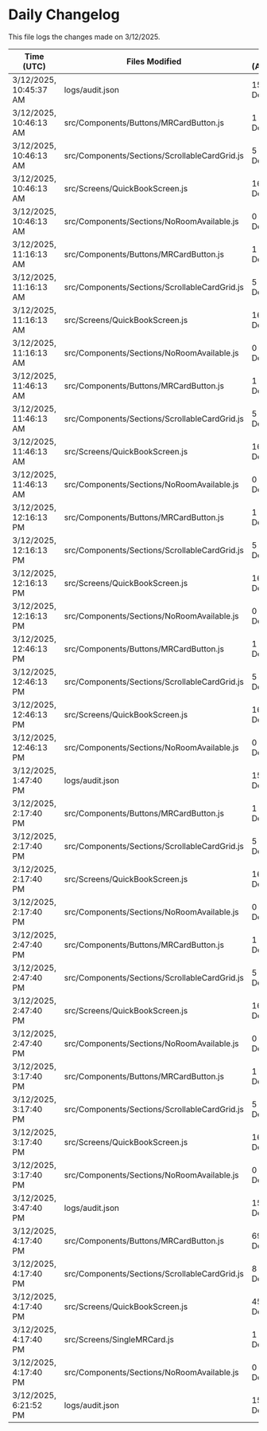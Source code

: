 # Daily Changelog

This file logs the changes made on 3/12/2025.

| Time (UTC)             | Files Modified                    | Changes (Addition/Deletion) |
|------------------------|-----------------------------------|-----------------------------|
| 3/12/2025, 10:45:37 AM | logs/audit.json | 15 Additions & 15 Deletions |
| 3/12/2025, 10:46:13 AM | src/Components/Buttons/MRCardButton.js | 1 Additions & 0 Deletions|
| 3/12/2025, 10:46:13 AM | src/Components/Sections/ScrollableCardGrid.js | 5 Additions & 2 Deletions|
| 3/12/2025, 10:46:13 AM | src/Screens/QuickBookScreen.js | 16 Additions & 26 Deletions|
| 3/12/2025, 10:46:13 AM | src/Components/Sections/NoRoomAvailable.js | 0 Additions & 0 Deletions|
| 3/12/2025, 11:16:13 AM | src/Components/Buttons/MRCardButton.js | 1 Additions & 0 Deletions|
| 3/12/2025, 11:16:13 AM | src/Components/Sections/ScrollableCardGrid.js | 5 Additions & 2 Deletions|
| 3/12/2025, 11:16:13 AM | src/Screens/QuickBookScreen.js | 16 Additions & 26 Deletions|
| 3/12/2025, 11:16:13 AM | src/Components/Sections/NoRoomAvailable.js | 0 Additions & 0 Deletions|
| 3/12/2025, 11:46:13 AM | src/Components/Buttons/MRCardButton.js | 1 Additions & 0 Deletions|
| 3/12/2025, 11:46:13 AM | src/Components/Sections/ScrollableCardGrid.js | 5 Additions & 2 Deletions|
| 3/12/2025, 11:46:13 AM | src/Screens/QuickBookScreen.js | 16 Additions & 26 Deletions|
| 3/12/2025, 11:46:13 AM | src/Components/Sections/NoRoomAvailable.js | 0 Additions & 0 Deletions|
| 3/12/2025, 12:16:13 PM | src/Components/Buttons/MRCardButton.js | 1 Additions & 0 Deletions|
| 3/12/2025, 12:16:13 PM | src/Components/Sections/ScrollableCardGrid.js | 5 Additions & 2 Deletions|
| 3/12/2025, 12:16:13 PM | src/Screens/QuickBookScreen.js | 16 Additions & 26 Deletions|
| 3/12/2025, 12:16:13 PM | src/Components/Sections/NoRoomAvailable.js | 0 Additions & 0 Deletions|
| 3/12/2025, 12:46:13 PM | src/Components/Buttons/MRCardButton.js | 1 Additions & 0 Deletions|
| 3/12/2025, 12:46:13 PM | src/Components/Sections/ScrollableCardGrid.js | 5 Additions & 2 Deletions|
| 3/12/2025, 12:46:13 PM | src/Screens/QuickBookScreen.js | 16 Additions & 26 Deletions|
| 3/12/2025, 12:46:13 PM | src/Components/Sections/NoRoomAvailable.js | 0 Additions & 0 Deletions|
| 3/12/2025, 1:47:40 PM | logs/audit.json | 15 Additions & 15 Deletions|
| 3/12/2025, 2:17:40 PM | src/Components/Buttons/MRCardButton.js | 1 Additions & 0 Deletions|
| 3/12/2025, 2:17:40 PM | src/Components/Sections/ScrollableCardGrid.js | 5 Additions & 2 Deletions|
| 3/12/2025, 2:17:40 PM | src/Screens/QuickBookScreen.js | 16 Additions & 26 Deletions|
| 3/12/2025, 2:17:40 PM | src/Components/Sections/NoRoomAvailable.js | 0 Additions & 0 Deletions|
| 3/12/2025, 2:47:40 PM | src/Components/Buttons/MRCardButton.js | 1 Additions & 0 Deletions|
| 3/12/2025, 2:47:40 PM | src/Components/Sections/ScrollableCardGrid.js | 5 Additions & 2 Deletions|
| 3/12/2025, 2:47:40 PM | src/Screens/QuickBookScreen.js | 16 Additions & 26 Deletions|
| 3/12/2025, 2:47:40 PM | src/Components/Sections/NoRoomAvailable.js | 0 Additions & 0 Deletions|
| 3/12/2025, 3:17:40 PM | src/Components/Buttons/MRCardButton.js | 1 Additions & 0 Deletions|
| 3/12/2025, 3:17:40 PM | src/Components/Sections/ScrollableCardGrid.js | 5 Additions & 2 Deletions|
| 3/12/2025, 3:17:40 PM | src/Screens/QuickBookScreen.js | 16 Additions & 26 Deletions|
| 3/12/2025, 3:17:40 PM | src/Components/Sections/NoRoomAvailable.js | 0 Additions & 0 Deletions|
| 3/12/2025, 3:47:40 PM | logs/audit.json | 15 Additions & 15 Deletions|
| 3/12/2025, 4:17:40 PM | src/Components/Buttons/MRCardButton.js | 69 Additions & 4 Deletions|
| 3/12/2025, 4:17:40 PM | src/Components/Sections/ScrollableCardGrid.js | 8 Additions & 3 Deletions|
| 3/12/2025, 4:17:40 PM | src/Screens/QuickBookScreen.js | 45 Additions & 27 Deletions|
| 3/12/2025, 4:17:40 PM | src/Screens/SingleMRCard.js | 1 Additions & 1 Deletions|
| 3/12/2025, 4:17:40 PM | src/Components/Sections/NoRoomAvailable.js | 0 Additions & 0 Deletions|
| 3/12/2025, 6:21:52 PM | logs/audit.json | 15 Additions & 15 Deletions|
